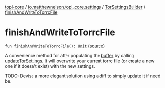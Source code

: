 [topl-core](../../index.md) / [io.matthewnelson.topl_core.settings](../index.md) / [TorSettingsBuilder](index.md) / [finishAndWriteToTorrcFile](./finish-and-write-to-torrc-file.md)

# finishAndWriteToTorrcFile

`fun finishAndWriteToTorrcFile(): `[`Unit`](https://kotlinlang.org/api/latest/jvm/stdlib/kotlin/-unit/index.html) [(source)](https://github.com/05nelsonm/TorOnionProxyLibrary-Android/blob/master/topl-core/src/main/java/io/matthewnelson/topl_core/settings/TorSettingsBuilder.kt#L162)

A convenience method for after populating the [buffer](#) by calling
[updateTorSettings](update-tor-settings.md). It will overwrite your current torrc file (or
create a new one if it doesn't exist) with the new settings.

TODO: Devise a more elegant solution using a diff to simply update it if
    need be.

